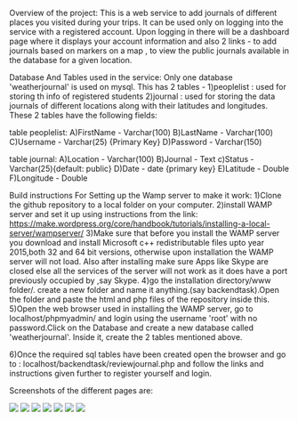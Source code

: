 Overview of the project:
This is a web service to add journals of different places you visited during your trips. It can be used only on logging into the service with a registered account. Upon logging in there will be a dashboard page where it displays your account information and also 2 links - to add journals based on markers on a map , to view the public journals available in the database for a given location.


Database And Tables used in the service:
Only one database 'weatherjournal' is used on mysql. This has 2 tables - 1)peoplelist : used for storing th info of registered students
2)journal : used for storing the data journals of different locations along with their latitudes and longitudes. These 2 tables have the following fields:

table peoplelist: 
A)FirstName - Varchar(100)
B)LastName - Varchar(100)
C)Username - Varchar(25) {Primary Key}
D)Password - Varchar(150)

table journal:
A)Location  - Varchar(100)
B)Journal - Text
c)Status - Varchar(25){default: public}
D)Date - date {primary key}
E)Latitude - Double
F)Longitude - Double

Build instructions For Setting up the Wamp server to make it work:
1)Clone the github repository to a local folder on your computer.
2)install WAMP server and set it up using instructions from the link:
https://make.wordpress.org/core/handbook/tutorials/installing-a-local-server/wampserver/
3)Make sure that before you install the WAMP server you download and install Microsoft c++ redistributable files upto year 2015,both 32 and 64 bit versions, otherwise upon installation the WAMP server will not load. Also after installing make sure Apps like Skype are closed else all the services of the server will not work as it does have a port previously occupied by ,say Skype.
4)go the installation directory/www folder/. create a new folder and name it anything.(say backendtask).Open the folder and paste the html and php files of the repository inside this.
5)Open the web browser used in installing the WAMP server, go to localhost/phpmyadmin/ and login using the username 'root' with no password.Click on the Database and create a new database called 'weatherjournal'. Inside it, create the 2 tables mentioned above.



6)Once the required sql tables have been created open the browser and go to : localhost/backendtask/reviewjournal.php and follow the links and instructions given further to register yourself and login.

Screenshots of the different pages are:

![](/screenshots/loginpage.png)
![](/screenshots/dashboard.png)
![](/screenshots/addjounal.png)
![](/screenshots/reviewjounal.png)
![](/screenshots/signuppage.png)
![](/screenshots/tablejournal.png)
![](/screenshots/tablepeoplelist.png)

